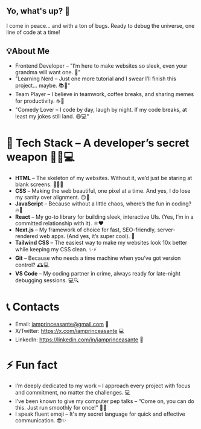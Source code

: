 ## Yo, what's up? 👋
I come in peace... and with a ton of bugs. Ready to debug the universe, one line of code at a time!

## 💡About Me
- Frontend Developer – "I’m here to make websites so sleek, even your grandma will want one. 👵"
- "Learning Nerd – Just one more tutorial and I swear I’ll finish this project... maybe. 📚🔄"
- Team Player – I believe in teamwork, coffee breaks, and sharing memes for productivity. ☕🤝
- "Comedy Lover – I code by day, laugh by night. If my code breaks, at least my jokes still land. 😆💻"

# 🔭 Tech Stack – A developer’s secret weapon 🦸‍♂️💻
- **HTML** – The skeleton of my websites. Without it, we’d just be staring at blank screens. 🧑‍💻❌
- **CSS** – Making the web beautiful, one pixel at a time. And yes, I do lose my sanity over alignment. 🙃🎨
- **JavaScript** – Because without a little chaos, where’s the fun in coding? 🔥🤪
- **React** – My go-to library for building sleek, interactive UIs. (Yes, I’m in a committed relationship with it). ⚛️❤️
- **Next.js** – My framework of choice for fast, SEO-friendly, server-rendered web apps. (And yes, it’s super cool). 🚀
- **Tailwind CSS** – The easiest way to make my websites look 10x better while keeping my CSS clean. ✨⚡
- **Git** – Because who needs a time machine when you’ve got version control? 🕰️💻
- **VS Code** – My coding partner in crime, always ready for late-night debugging sessions. 💻🔍

# 📞 Contacts
- Email: iamprinceasante@gmail.com 📧
- X/Twitter: https://x.com/iamprinceasante 💻
- LinkedIn: https://linkedin.com/in/iamprinceasante 🔗

# ⚡ Fun fact
- I’m deeply dedicated to my work – I approach every project with focus and commitment, no matter the challenges. 💻
- I’ve been known to give my computer pep talks – “Come on, you can do this. Just run smoothly for once!” 💪😂
- I speak fluent emoji – It's my secret language for quick and effective communication. 😎✨

